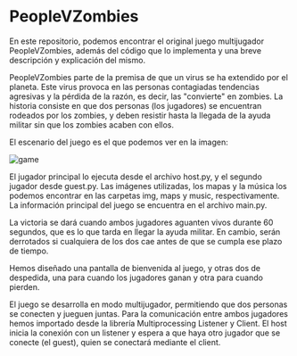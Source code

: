 # PeopleVZombies

En este repositorio, podemos encontrar el original juego multijugador PeopleVZombies, además del código que lo implementa y una breve descripción y explicación del mismo.

PeopleVZombies parte de la premisa de que un virus se ha extendido por el planeta. Este virus provoca en las personas contagiadas tendencias agresivas y la pérdida de la razón, es decir, las "convierte" en zombies. La historia consiste en que dos personas (los jugadores) se encuentran rodeados por los zombies, y deben resistir hasta la llegada de la ayuda militar sin que los zombies acaben con ellos.

El escenario del juego es el que podemos ver en la imagen:

![game](https://github.com/pabsan16/PeopleVZombies/assets/124245920/54a1e191-d9dc-4501-bc42-2d169a26bfad)

El jugador principal lo ejecuta desde el archivo host.py, y el segundo jugador desde guest.py. Las imágenes utilizadas, los mapas y la música los podemos encontrar en las carpetas img, maps y music, respectivamente. La información principal del juego se encuentra en el archivo main.py.

La victoria se dará cuando ambos jugadores aguanten vivos durante 60 segundos, que es lo que tarda en llegar la ayuda militar. En cambio, serán derrotados si cualquiera de los dos cae antes de que se cumpla ese plazo de tiempo.

Hemos diseñado una pantalla de bienvenida al juego, y otras dos de despedida, una para cuando los jugadores ganan y otra para cuando pierden.

El juego se desarrolla en modo multijugador, permitiendo que dos personas se conecten y jueguen juntas. Para la comunicación entre ambos jugadores hemos importado desde la librería Multiprocessing Listener y Client. El host inicia la conexión con un listener y espera a que haya otro jugador que se conecte (el guest), quien se conectará mediante el client.
